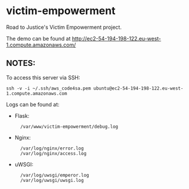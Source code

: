 victim-empowerment
==================

Road to Justice's Victim Empowerment project.

The demo can be found at http://ec2-54-194-198-122.eu-west-1.compute.amazonaws.com/


NOTES:
------
To access this server via SSH:

    ssh -v -i ~/.ssh/aws_code4sa.pem ubuntu@ec2-54-194-198-122.eu-west-1.compute.amazonaws.com

Logs can be found at:

* Flask:

        /var/www/victim-empowerment/debug.log

* Nginx:

        /var/log/nginx/error.log
        /var/log/nginx/access.log

* uWSGI:

        /var/log/uwsgi/emperor.log
        /var/log/uwsgi/uwsgi.log